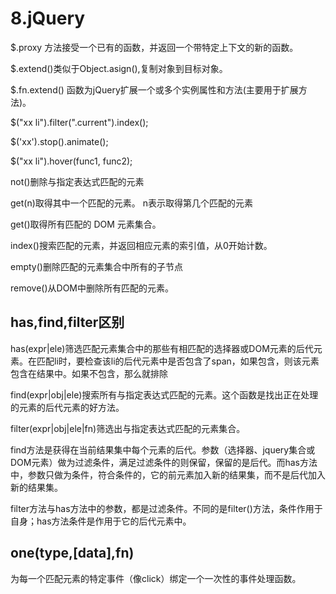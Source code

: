 # 8.jQuery

$.proxy 方法接受一个已有的函数，并返回一个带特定上下文的新的函数。

$.extend\(\)类似于Object.asign\(\),复制对象到目标对象。

$.fn.extend\(\) 函数为jQuery扩展一个或多个实例属性和方法\(主要用于扩展方法\)。

$\("xx li"\).filter\(".current"\).index\(\);

$\('xx'\).stop\(\).animate\(\);

$\("xx li"\).hover\(func1, func2\);

not\(\)删除与指定表达式匹配的元素

get\(n\)取得其中一个匹配的元素。 n表示取得第几个匹配的元素

get\(\)取得所有匹配的 DOM 元素集合。

index\(\)搜索匹配的元素，并返回相应元素的索引值，从0开始计数。

empty\(\)删除匹配的元素集合中所有的子节点

remove\(\)从DOM中删除所有匹配的元素。

## has,find,filter区别

has\(expr\|ele\)筛选匹配元素集合中的那些有相匹配的选择器或DOM元素的后代元素。在匹配li时，要检查该li的后代元素中是否包含了span，如果包含，则该元素包含在结果中。如果不包含，那么就排除

find\(expr\|obj\|ele\)搜索所有与指定表达式匹配的元素。这个函数是找出正在处理的元素的后代元素的好方法。

filter\(expr\|obj\|ele\|fn\)筛选出与指定表达式匹配的元素集合。

find方法是获得在当前结果集中每个元素的后代。参数（选择器、jquery集合或DOM元素）做为过滤条件，满足过滤条件的则保留，保留的是后代。而has方法中，参数只做为条件，符合条件的，它的前元素加入新的结果集，而不是后代加入新的结果集。

filter方法与has方法中的参数，都是过滤条件。不同的是filter\(\)方法，条件作用于自身；has方法条件是作用于它的后代元素中。

## one\(type,\[data\],fn\)

为每一个匹配元素的特定事件（像click）绑定一个一次性的事件处理函数。

